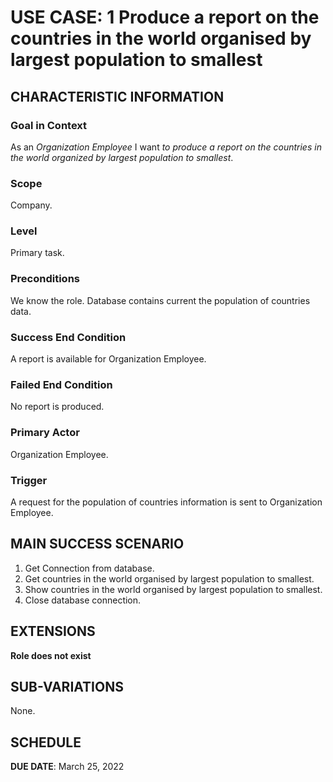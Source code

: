 # USE CASE: 1 Produce a report on the countries in the world organised by largest population to smallest

## CHARACTERISTIC INFORMATION

### Goal in Context

As an *Organization Employee* I want *to produce a report on the countries in the world organized by largest population to smallest*.

### Scope

Company.

### Level

Primary task.

### Preconditions

We know the role.  Database contains current the population of countries data.

### Success End Condition

A report is available for Organization Employee.

### Failed End Condition

No report is produced.

### Primary Actor

Organization Employee.

### Trigger

A request for the population of countries information is sent to Organization Employee.

## MAIN SUCCESS SCENARIO

1. Get Connection from database.
2. Get countries in the world organised by largest population to smallest.
3. Show countries in the world organised by largest population to smallest.
4. Close database connection.

## EXTENSIONS

**Role does not exist**

## SUB-VARIATIONS

None.

## SCHEDULE

**DUE DATE**: March 25, 2022
